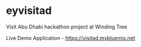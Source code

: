 # eyvisitad
Visit Abu Dhabi hackathon project at Winding Tree

Live Demo Application  - https://visitad.mybluemix.net
